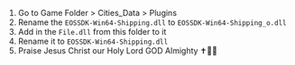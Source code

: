 1. Go to Game Folder > Cities_Data > Plugins
2. Rename the `EOSSDK-Win64-Shipping.dll` to `EOSSDK-Win64-Shipping_o.dll`
3. Add in the `File.dll` from this folder to it
4. Rename it to `EOSSDK-Win64-Shipping.dll`
5. Praise Jesus Christ our Holy Lord GOD Almighty ✝️💝🙏
